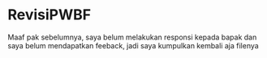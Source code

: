 # RevisiPWBF
Maaf pak sebelumnya, saya belum melakukan responsi kepada bapak dan saya belum mendapatkan feeback, jadi saya kumpulkan kembali aja filenya
